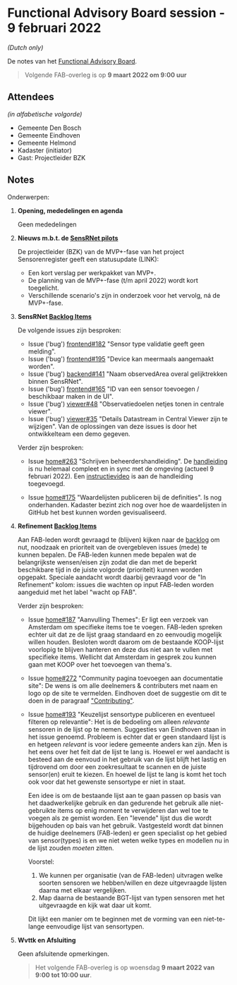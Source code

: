 # Functional Advisory Board session - 9 februari 2022

_(Dutch only)_

De notes van het [Functional Advisory Board](../FAB.md).

> Volgende FAB-overleg is op **9 maart 2022 om 9:00 uur**

## Attendees

_(in alfabetische volgorde)_

- Gemeente Den Bosch
- Gemeente Eindhoven
- Gemeente Helmond
- Kadaster (initiator)
- Gast: Projectleider BZK

## Notes

Onderwerpen:

1. **Opening, mededelingen en agenda**
   
     Geen mededelingen
         
2. **Nieuws m.b.t. de [SensRNet pilots](https://kadaster-labs.github.io/sensrnet-home/Pilots/)**

     De projectleider (BZK) van de MVP+-fase van het project Sensorenregister geeft een statusupdate (LINK):
     - Een kort verslag per werkpakket van MVP+.
     - De planning van de MVP+-fase (t/m april 2022) wordt kort toegelicht.
     - Verschillende scenario's zijn in onderzoek voor het vervolg, ná de MVP+-fase.

3. **SensRNet [Backlog Items](https://github.com/orgs/kadaster-labs/projects/1)**
     
     De volgende issues zijn besproken:
     - Issue ('bug') [frontend#182](https://github.com/kadaster-labs/sensrnet-registry-frontend/issues/182) "Sensor type validatie geeft geen melding".
     - Issue ('bug') [frontend#195](https://github.com/kadaster-labs/sensrnet-registry-frontend/issues/195) "Device kan meermaals aangemaakt worden".
     - Issue ('bug') [backend#141](https://github.com/kadaster-labs/sensrnet-registry-backend/issues/141) "Naam observedArea overal gelijktrekken binnen SensRNet".
     - Issue ('bug') [frontend#165](https://github.com/kadaster-labs/sensrnet-registry-frontend/issues/165) "ID van een sensor toevoegen / beschikbaar maken in de UI".
     - Issue ('bug') [viewer#48](https://github.com/kadaster-labs/sensrnet-central-viewer/issues/48) "Observatiedoelen netjes tonen in centrale viewer".
     - Issue ('bug') [viewer#35](https://github.com/kadaster-labs/sensrnet-central-viewer/issues/35) "Details Datastream in Central Viewer zijn te wijzigen".
     Van de oplossingen van deze issues is door het ontwikkelteam een demo gegeven.
     
     Verder zijn besproken:
     
     - Issue [home#263](https://github.com/kadaster-labs/sensrnet-home/issues/263) "Schrijven beheerdershandleiding".
       De [handleiding](https://kadaster-labs.github.io/sensrnet-home/UserManualNL/) is nu helemaal compleet en in sync met de omgeving (actueel 9 februari 2022). Een [instructievideo](https://youtu.be/CvgTUXexfT4) is aan de handleiding toegevoegd.
     
     - Issue [home#175](https://github.com/kadaster-labs/sensrnet-home/issues/175) "Waardelijsten publiceren bij de definities".
       Is nog onderhanden. Kadaster bezint zich nog over hoe de waardelijsten in GitHub het best kunnen worden gevisualiseerd.
     
4. **Refinement [Backlog Items](https://github.com/orgs/kadaster-labs/projects/1)**
     
     Aan FAB-leden wordt gevraagd te (blijven) kijken naar de [backlog]((https://github.com/orgs/kadaster-labs/projects/1)) om nut, noodzaak en prioriteit van de overgebleven issues (mede) te kunnen bepalen. De FAB-leden kunnen mede bepalen wat de belangrijkste wensen/eisen zijn zodat die dan met de beperkt beschikbare tijd in de juiste volgorde (prioriteit) kunnen worden opgepakt. Speciale aandacht wordt daarbij gevraagd voor de "In Refinement" kolom: issues die wachten op input FAB-leden worden aangeduid met het label "wacht op FAB".
     
     Verder zijn besproken:
     
     - Issue [home#187](https://github.com/kadaster-labs/sensrnet-home/issues/187) "Aanvulling Themes":
       Er ligt een verzoek van Amsterdam om specifieke items toe te voegen. FAB-leden spreken echter uit dat ze de lijst graag standaard en zo eenvoudig mogelijk willen houden. Besloten wordt daarom om de bestaande KOOP-lijst voorlopig te blijven hanteren en deze dus niet aan te vullen met specifieke items. Wellicht dat Amsterdam in gesprek zou kunnen gaan met KOOP over het toevoegen van thema's.

     - Issue [home#272](https://github.com/kadaster-labs/sensrnet-home/issues/272) "Community pagina toevoegen aan documentatie site":
       De wens is om alle deelnemers & contributers met naam en logo op de site te vermelden. Eindhoven doet de suggestie om dit te doen in de paragraaf ["Contributing"](https://kadaster-labs.github.io/sensrnet-home/#contributing).
     
     - Issue [home#193](https://github.com/kadaster-labs/sensrnet-home/issues/193) "Keuzelijst sensortype publiceren en eventueel filteren op relevantie":
       Het is de bedoeling om alleen _relevante_ sensoren in de lijst op te nemen. Suggesties van Eindhoven staan in het issue genoemd. Probleem is echter dat er geen standaard lijst is en hetgeen _relevant_ is voor iedere gemeente anders kan zijn. Men is het eens over het feit dat de lijst te lang is. Hoewel er wel aandacht is besteed aan de eenvoud in het gebruik van de lijst blijft het lastig en tijdrovend om door een zoekresultaat te scannen en de juiste sensor(en) eruit te kiezen. En hoewel de lijst te lang is komt het toch ook voor dat het gewenste sensortype er niet in staat.
       
       Een idee is om de bestaande lijst aan te gaan passen op basis van het daadwerkelijke gebruik en dan gedurende het gebruik alle niet-gebruikte items op enig moment te verwijderen dan wel toe te voegen als ze gemist worden. Een "levende" lijst dus die wordt bijgehouden op bais van het gebruik. Vastgesteld wordt dat binnen de huidige deelnemers (FAB-leden) er geen specialist op het gebied van sensor(types) is en we niet weten welke types en modellen nu in de lijst zouden _moeten_ zitten.
       
       Voorstel:
       1. We kunnen per organisatie (van de FAB-leden) uitvragen welke soorten sensoren we hebben/willen en deze uitgevraagde lijsten daarna met elkaar vergelijken.
       2. Map daarna de bestaande BGT-lijst van typen sensoren met het uitgevraagde en kijk wat daar uit komt.
       
       Dit lijkt een manier om te beginnen met de vorming van een niet-te-lange eenvoudige lijst van sensortypen.

5. **Wvttk en Afsluiting**

     Geen afsluitende opmerkingen.
     
     > Het volgende FAB-overleg is op woensdag **9 maart 2022 van 9:00 tot 10:00 uur**.
